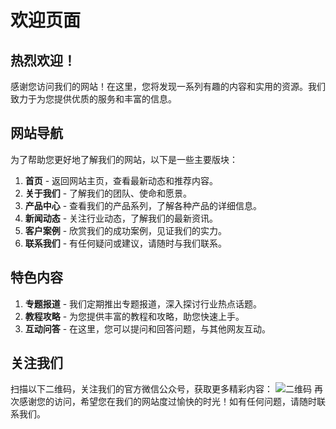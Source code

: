# 欢迎页面
## 热烈欢迎！
感谢您访问我们的网站！在这里，您将发现一系列有趣的内容和实用的资源。我们致力于为您提供优质的服务和丰富的信息。
## 网站导航
为了帮助您更好地了解我们的网站，以下是一些主要版块：
1. **首页** - 返回网站主页，查看最新动态和推荐内容。
2. **关于我们** - 了解我们的团队、使命和愿景。
3. **产品中心** - 查看我们的产品系列，了解各种产品的详细信息。
4. **新闻动态** - 关注行业动态，了解我们的最新资讯。
5. **客户案例** - 欣赏我们的成功案例，见证我们的实力。
6. **联系我们** - 有任何疑问或建议，请随时与我们联系。
## 特色内容
1. **专题报道** - 我们定期推出专题报道，深入探讨行业热点话题。
2. **教程攻略** - 为您提供丰富的教程和攻略，助您快速上手。
3. **互动问答** - 在这里，您可以提问和回答问题，与其他网友互动。
## 关注我们
扫描以下二维码，关注我们的官方微信公众号，获取更多精彩内容：
![二维码](https://example.com/qr_code.jpg)
再次感谢您的访问，希望您在我们的网站度过愉快的时光！如有任何问题，请随时联系我们。
